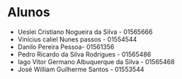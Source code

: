 # Alunos

* Ueslei Cristiano Nogueira da Silva - 01565666
* Vinícius caliel Nunes passos - 01554544
* Danilo Pereira Pessoa- 01561356
* Pedro Ricardo da Silva Rodrigues - 01565486
* Iago Vitor Germano Albuquerque da Silva - 01565468
* José William Guilherme Santos - 01553544